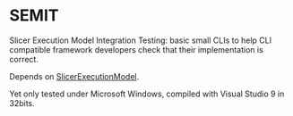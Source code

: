 SEMIT
=====

Slicer Execution Model Integration Testing: basic small CLIs to help CLI compatible framework developers check
that their implementation is correct.

Depends on [SlicerExecutionModel](https://github.com/Slicer/SlicerExecutionModel).

Yet only tested under Microsoft Windows, compiled with Visual Studio 9 in 32bits.
